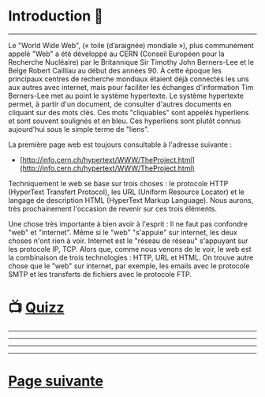 
# Introduction 👋
---

Le "World Wide Web", (« toile (d’araignée) mondiale »), plus communément appelé "Web" a été développé au CERN (Conseil Européen pour la Recherche Nucléaire) par le Britannique Sir Timothy John Berners-Lee et le Belge Robert Cailliau au début des années 90. À cette époque les principaux centres de recherche mondiaux étaient déjà connectés les uns aux autres avec internet, mais pour faciliter les échanges d'information Tim Berners-Lee met au point le système hypertexte. Le système hypertexte permet, à partir d'un document, de consulter d'autres documents en cliquant sur des mots clés. Ces mots "cliquables" sont appelés hyperliens et sont souvent soulignés et en bleu. Ces hyperliens sont plutôt connus aujourd'hui sous le simple terme de "liens". 

La première page web est toujours consultable à l'adresse suivante : 


* [http://info.cern.ch/hypertext/WWW/TheProject.html](http://info.cern.ch/hypertext/WWW/TheProject.html)

Techniquement le web se base sur trois choses : le protocole HTTP (HyperText Transfert Protocol), les URL (Uniform Resource Locator) et le langage de description HTML (HyperText Markup Language). Nous aurons, très prochainement l'occasion de revenir sur ces trois éléments. 

Une chose très importante à bien avoir à l'esprit : Il ne faut pas confondre "web" et "internet". Même si le "web" "s'appuie" sur internet, les deux choses n'ont rien à voir. Internet est le "réseau de réseau" s'appuyant sur les protocole IP, TCP. Alors que, comme nous venons de le voir, le web est la combinaison de trois technologies : HTTP, URL et HTML. On trouve autre chose que le "web" sur internet, par exemple, les emails avec le protocole SMTP et les transferts de fichiers avec le protocole FTP. 

# 📺 [Quizz](https://forms.gle/YENSsKEgzKZpXeFu5)
---
---
---
---
# [Page suivante](./URL.md)
